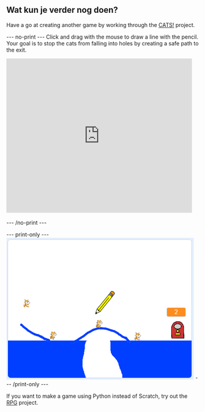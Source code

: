 ## Wat kun je verder nog doen?

Have a go at creating another game by working through the [CATS!](https://projects.raspberrypi.org/en/projects/cats?utm_source=pathway&utm_medium=whatnext&utm_campaign=projects) project.

\--- no-print \--- Click and drag with the mouse to draw a line with the pencil. Your goal is to stop the cats from falling into holes by creating a safe path to the exit.

<div class="scratch-preview">
  <iframe allowtransparency="true" width="485" height="402" src="https://scratch.mit.edu/projects/embed/253667883/?autostart=false" frameborder="0" scrolling="no"></iframe>
</div>

\--- /no-print \---

\--- print-only \--- ![Cats finished](images/cats-finished.png) \--- /print-only \---

If you want to make a game using Python instead of Scratch, try out the [RPG](https://projects.raspberrypi.org/en/projects/rpg?utm_source=pathway&utm_medium=whatnext&utm_campaign=projects) project.
